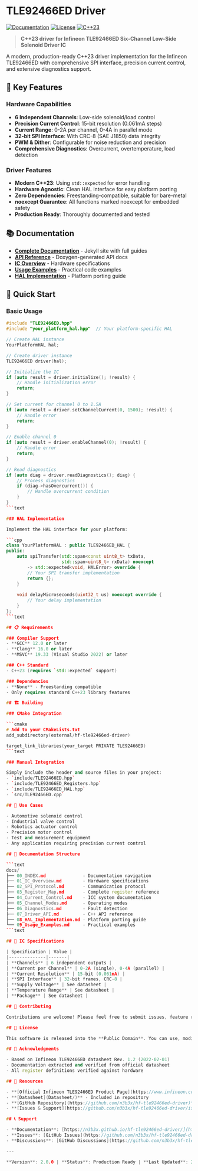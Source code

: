 # TLE92466ED Driver

[![Documentation](https://img.shields.io/badge/docs-latest-blue.svg)](https://n3b3x.github.io/hf-tle92466ed-driver/)
[![License](https://img.shields.io/badge/license-Public%20Domain-green.svg)](LICENSE)
[![C++23](https://img.shields.io/badge/C%2B%2B-23-blue.svg)](https://en.cppreference.com/w/cpp/23)

> **C++23 driver for Infineon TLE92466ED Six-Channel Low-Side Solenoid Driver IC**

A modern, production-ready C++23 driver implementation for the Infineon TLE92466ED with
comprehensive SPI interface, precision current control, and extensive diagnostics support.

## 🌟 Key Features

### Hardware Capabilities
- **6 Independent Channels**: Low-side solenoid/load control
- **Precision Current Control**: 15-bit resolution (0.061mA steps)
- **Current Range**: 0-2A per channel, 0-4A in parallel mode
- **32-bit SPI Interface**: With CRC-8 (SAE J1850) data integrity
- **PWM & Dither**: Configurable for noise reduction and precision
- **Comprehensive Diagnostics**: Overcurrent, overtemperature, load detection

### Driver Features
- **Modern C++23**: Using `std::expected` for error handling
- **Hardware Agnostic**: Clean HAL interface for easy platform porting
- **Zero Dependencies**: Freestanding-compatible, suitable for bare-metal
- **noexcept Guarantee**: All functions marked noexcept for embedded safety
- **Production Ready**: Thoroughly documented and tested

## 📚 Documentation

- **[Complete Documentation](https://n3b3x.github.io/hf-tle92466ed-driver/)** - Jekyll
  site with full guides
- **[API Reference](https://n3b3x.github.io/hf-tle92466ed-driver/doxygen/html/)** -
  Doxygen-generated API docs
- **[IC Overview](docs/01_IC_Overview.md)** - Hardware specifications
- **[Usage Examples](docs/09_Usage_Examples.md)** - Practical code examples
- **[HAL Implementation](docs/08_HAL_Implementation.md)** - Platform porting guide

## 🚀 Quick Start

### Basic Usage

```cpp
#include "TLE92466ED.hpp"
#include "your_platform_hal.hpp"  // Your platform-specific HAL

// Create HAL instance
YourPlatformHAL hal;

// Create driver instance
TLE92466ED driver(hal);

// Initialize the IC
if (auto result = driver.initialize(); !result) {
    // Handle initialization error
    return;
}

// Set current for channel 0 to 1.5A
if (auto result = driver.setChannelCurrent(0, 1500); !result) {
    // Handle error
    return;
}

// Enable channel 0
if (auto result = driver.enableChannel(0); !result) {
    // Handle error
    return;
}

// Read diagnostics
if (auto diag = driver.readDiagnostics(); diag) {
    // Process diagnostics
    if (diag->hasOvercurrent()) {
        // Handle overcurrent condition
    }
}
```text

### HAL Implementation

Implement the HAL interface for your platform:

```cpp
class YourPlatformHAL : public TLE92466ED_HAL {
public:
    auto spiTransfer(std::span<const uint8_t> txData, 
                     std::span<uint8_t> rxData) noexcept 
        -> std::expected<void, HALError> override {
        // Your SPI transfer implementation
        return {};
    }
    
    void delayMicroseconds(uint32_t us) noexcept override {
        // Your delay implementation
    }
};
```text

## 📋 Requirements

### Compiler Support
- **GCC** 12.0 or later
- **Clang** 16.0 or later  
- **MSVC** 19.33 (Visual Studio 2022) or later

### C++ Standard
- C++23 (requires `std::expected` support)

### Dependencies
- **None** - Freestanding compatible
- Only requires standard C++23 library features

## 🏗️ Building

### CMake Integration

```cmake
# Add to your CMakeLists.txt
add_subdirectory(external/hf-tle92466ed-driver)

target_link_libraries(your_target PRIVATE TLE92466ED)
```text

### Manual Integration

Simply include the header and source files in your project:
- `include/TLE92466ED.hpp`
- `include/TLE92466ED_Registers.hpp`
- `include/TLE92466ED_HAL.hpp`
- `src/TLE92466ED.cpp`

## 🎯 Use Cases

- Automotive solenoid control
- Industrial valve control
- Robotics actuator control
- Precision motor control
- Test and measurement equipment
- Any application requiring precision current control

## 📖 Documentation Structure

```text
docs/
├── 00_INDEX.md              - Documentation navigation
├── 01_IC_Overview.md        - Hardware specifications
├── 02_SPI_Protocol.md       - Communication protocol
├── 03_Register_Map.md       - Complete register reference
├── 04_Current_Control.md    - ICC system documentation
├── 05_Channel_Modes.md      - Operating modes
├── 06_Diagnostics.md        - Fault detection
├── 07_Driver_API.md         - C++ API reference
├── 08_HAL_Implementation.md - Platform porting guide
└── 09_Usage_Examples.md     - Practical examples
```text

## 🔧 IC Specifications

| Specification | Value |
|--------------|-------|
| **Channels** | 6 independent outputs |
| **Current per Channel** | 0-2A (single), 0-4A (parallel) |
| **Current Resolution** | 15-bit (0.061mA) |
| **SPI Interface** | 32-bit frames, CRC-8 |
| **Supply Voltage** | See datasheet |
| **Temperature Range** | See datasheet |
| **Package** | See datasheet |

## 🤝 Contributing

Contributions are welcome! Please feel free to submit issues, feature requests, or pull requests.

## 📄 License

This software is released into the **Public Domain**. You can use, modify, and distribute it freely without any restrictions.

## 🙏 Acknowledgments

- Based on Infineon TLE92466ED datasheet Rev. 1.2 (2022-02-01)
- Documentation extracted and verified from official datasheet
- All register definitions verified against hardware

## 🔗 Resources

- **[Official Infineon TLE92466ED Product Page](https://www.infineon.com/)**
- **[Datasheet](Datasheet/)** - Included in repository
- **[GitHub Repository](https://github.com/n3b3x/hf-tle92466ed-driver)**
- **[Issues & Support](https://github.com/n3b3x/hf-tle92466ed-driver/issues)**

## 📞 Support

- **Documentation**: [https://n3b3x.github.io/hf-tle92466ed-driver/](https://n3b3x.github.io/hf-tle92466ed-driver/)
- **Issues**: [GitHub Issues](https://github.com/n3b3x/hf-tle92466ed-driver/issues)
- **Discussions**: [GitHub Discussions](https://github.com/n3b3x/hf-tle92466ed-driver/discussions)

---

**Version**: 2.0.0 | **Status**: Production Ready | **Last Updated**: 2025-10-21

